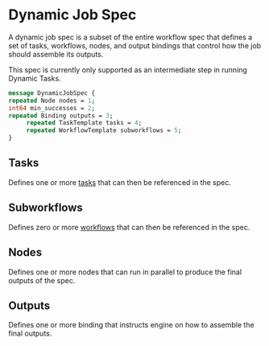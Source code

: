 # Dynamic Job Spec

A dynamic job spec is a subset of the entire workflow spec that defines a set of tasks, workflows, nodes, and output bindings that control how the job should assemble its outputs.

This spec is currently only supported as an intermediate step in running Dynamic Tasks.

```protobuf
message DynamicJobSpec {
repeated Node nodes = 1;
int64 min_successes = 2;
repeated Binding outputs = 3;
     repeated TaskTemplate tasks = 4;
     repeated WorkflowTemplate subworkflows = 5;
}
```
## Tasks
Defines one or more [tasks](../../tasks)  that can then be referenced in the spec.

## Subworkflows
Defines zero or more [workflows](../../workflows) that can then be referenced in the spec.

## Nodes
Defines one or more nodes that can run in parallel to produce the final outputs of the spec.

## Outputs
Defines one or more binding that instructs engine on how to assemble the final outputs.

